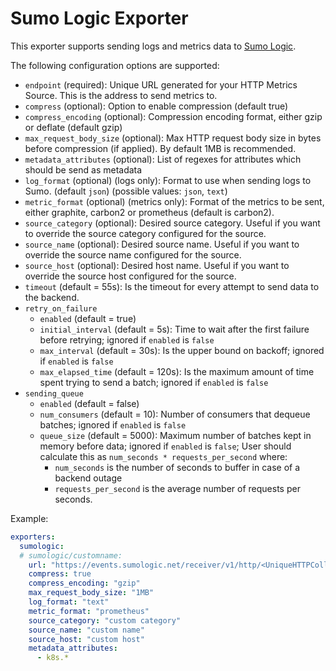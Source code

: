 # Sumo Logic Exporter

This exporter supports sending logs and metrics data to [Sumo Logic](https://www.sumologic.com/).

The following configuration options are supported:

- `endpoint` (required): Unique URL generated for your HTTP Metrics Source. This is the address to send metrics to.
- `compress` (optional): Option to enable compression (default true)
- `compress_encoding` (optional): Compression encoding format, either gzip or deflate (default gzip)
- `max_request_body_size` (optional): Max HTTP request body size in bytes before compression (if applied). By default 1MB is recommended.
- `metadata_attributes` (optional): List of regexes for attributes which should be send as metadata
- `log_format` (optional) (logs only): Format to use when sending logs to Sumo. (default `json`) (possible values: `json`, `text`)
- `metric_format` (optional) (metrics only): Format of the metrics to be sent, either graphite, carbon2 or prometheus (default is carbon2).
- `source_category` (optional): Desired source category. Useful if you want to override the source category configured for the source.
- `source_name` (optional): Desired source name. Useful if you want to override the source name configured for the source.
- `source_host` (optional): Desired host name. Useful if you want to override the source host configured for the source.
- `timeout` (default = 55s): Is the timeout for every attempt to send data to the backend.
- `retry_on_failure`
  - `enabled` (default = true)
  - `initial_interval` (default = 5s): Time to wait after the first failure before retrying; ignored if `enabled` is `false`
  - `max_interval` (default = 30s): Is the upper bound on backoff; ignored if `enabled` is `false`
  - `max_elapsed_time` (default = 120s): Is the maximum amount of time spent trying to send a batch; ignored if `enabled` is `false`
- `sending_queue`
  - `enabled` (default = false)
  - `num_consumers` (default = 10): Number of consumers that dequeue batches; ignored if `enabled` is `false`
  - `queue_size` (default = 5000): Maximum number of batches kept in memory before data; ignored if `enabled` is `false`;
  User should calculate this as `num_seconds * requests_per_second` where:
    - `num_seconds` is the number of seconds to buffer in case of a backend outage
    - `requests_per_second` is the average number of requests per seconds.

Example:

```yaml
exporters:
  sumologic:
  # sumologic/customname:
    url: "https://events.sumologic.net/receiver/v1/http/<UniqueHTTPCollectorCode>"
    compress: true
    compress_encoding: "gzip"
    max_request_body_size: "1MB"
    log_format: "text"
    metric_format: "prometheus"
    source_category: "custom category"
    source_name: "custom name"
    source_host: "custom host"
    metadata_attributes:
      - k8s.*
```
